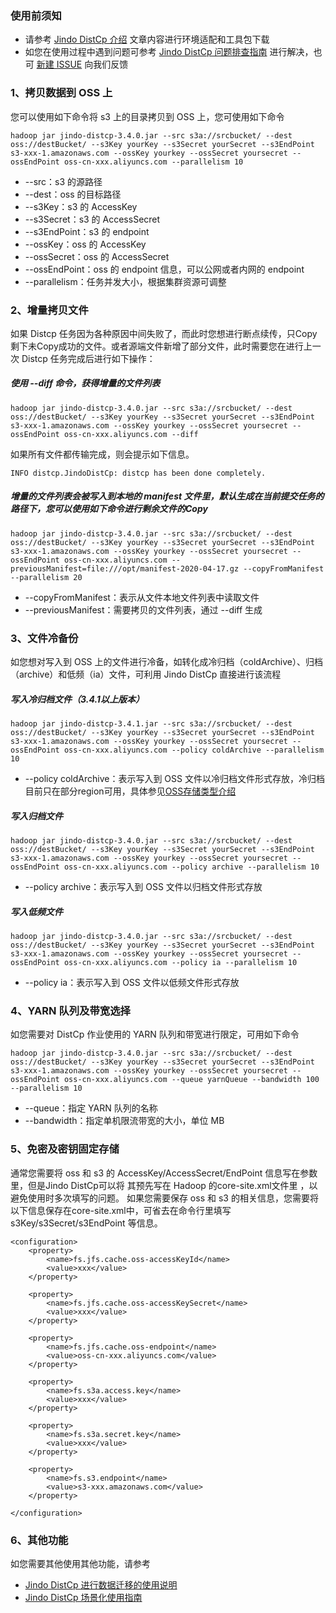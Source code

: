 ### 使用前须知
* 请参考 [Jindo DistCp 介绍](jindo_distcp_overview.md) 文章内容进行环境适配和工具包下载
* 如您在使用过程中遇到问题可参考 [Jindo DistCp 问题排查指南](jindo_distcp_QA_pre.md) 进行解决，也可 [新建 ISSUE](https://github.com/aliyun/alibabacloud-jindo-sdk/issues/new) 向我们反馈

### 1、拷贝数据到 OSS 上
您可以使用如下命令将 s3 上的目录拷贝到 OSS 上，您可使用如下命令
```
hadoop jar jindo-distcp-3.4.0.jar --src s3a://srcbucket/ --dest oss://destBucket/ --s3Key yourKey --s3Secret yourSecret --s3EndPoint s3-xxx-1.amazonaws.com --ossKey yourkey --ossSecret yoursecret --ossEndPoint oss-cn-xxx.aliyuncs.com --parallelism 10
```
* --src：s3 的源路径
* --dest：oss 的目标路径
* --s3Key：s3 的 AccessKey
* --s3Secret：s3 的 AccessSecret
* --s3EndPoint：s3 的 endpoint
* --ossKey：oss 的 AccessKey
* --ossSecret：oss 的 AccessSecret
* --ossEndPoint：oss 的 endpoint 信息，可以公网或者内网的 endpoint
* --parallelism：任务并发大小，根据集群资源可调整

### 2、增量拷贝文件
如果 Distcp 任务因为各种原因中间失败了，而此时您想进行断点续传，只Copy剩下未Copy成功的文件。或者源端文件新增了部分文件，此时需要您在进行上一次 Distcp 任务完成后进行如下操作：
##### 使用 --diff 命令，获得增量的文件列表
```
hadoop jar jindo-distcp-3.4.0.jar --src s3a://srcbucket/ --dest oss://destBucket/ --s3Key yourKey --s3Secret yourSecret --s3EndPoint s3-xxx-1.amazonaws.com --ossKey yourkey --ossSecret yoursecret --ossEndPoint oss-cn-xxx.aliyuncs.com --diff
```
如果所有文件都传输完成，则会提示如下信息。
```
INFO distcp.JindoDistCp: distcp has been done completely.
```
##### 增量的文件列表会被写入到本地的 manifest 文件里，默认生成在当前提交任务的路径下，您可以使用如下命令进行剩余文件的Copy
```
hadoop jar jindo-distcp-3.4.0.jar --src s3a://srcbucket/ --dest oss://destBucket/ --s3Key yourKey --s3Secret yourSecret --s3EndPoint s3-xxx-1.amazonaws.com --ossKey yourkey --ossSecret yoursecret --ossEndPoint oss-cn-xxx.aliyuncs.com --previousManifest=file:///opt/manifest-2020-04-17.gz --copyFromManifest --parallelism 20
```
* --copyFromManifest：表示从文件本地文件列表中读取文件
* --previousManifest：需要拷贝的文件列表，通过 --diff 生成

### 3、文件冷备份
如您想对写入到 OSS 上的文件进行冷备，如转化成冷归档（coldArchive）、归档（archive）和低频（ia）文件，可利用 Jindo DistCp 直接进行该流程

##### 写入冷归档文件（3.4.1以上版本）

```
hadoop jar jindo-distcp-3.4.1.jar --src s3a://srcbucket/ --dest oss://destBucket/ --s3Key yourKey --s3Secret yourSecret --s3EndPoint s3-xxx-1.amazonaws.com --ossKey yourkey --ossSecret yoursecret --ossEndPoint oss-cn-xxx.aliyuncs.com --policy coldArchive --parallelism 10
```

* --policy coldArchive：表示写入到 OSS 文件以冷归档文件形式存放，冷归档目前只在部分region可用，具体参见[OSS存储类型介绍](https://help.aliyun.com/document_detail/51374.html?utm_content=g_1000230851&spm=5176.20966629.toubu.3.f2991ddcpxxvD1#title-o8q-tl3-j65)

##### 写入归档文件

```
hadoop jar jindo-distcp-3.4.0.jar --src s3a://srcbucket/ --dest oss://destBucket/ --s3Key yourKey --s3Secret yourSecret --s3EndPoint s3-xxx-1.amazonaws.com --ossKey yourkey --ossSecret yoursecret --ossEndPoint oss-cn-xxx.aliyuncs.com --policy archive --parallelism 10
```
* --policy archive：表示写入到 OSS 文件以归档文件形式存放
##### 写入低频文件
```
hadoop jar jindo-distcp-3.4.0.jar --src s3a://srcbucket/ --dest oss://destBucket/ --s3Key yourKey --s3Secret yourSecret --s3EndPoint s3-xxx-1.amazonaws.com --ossKey yourkey --ossSecret yoursecret --ossEndPoint oss-cn-xxx.aliyuncs.com --policy ia --parallelism 10
```
* --policy ia：表示写入到 OSS 文件以低频文件形式存放

### 4、YARN 队列及带宽选择
如您需要对 DistCp 作业使用的 YARN 队列和带宽进行限定，可用如下命令
```
hadoop jar jindo-distcp-3.4.0.jar --src s3a://srcbucket/ --dest oss://destBucket/ --s3Key yourKey --s3Secret yourSecret --s3EndPoint s3-xxx-1.amazonaws.com --ossKey yourkey --ossSecret yoursecret --ossEndPoint oss-cn-xxx.aliyuncs.com --queue yarnQueue --bandwidth 100 --parallelism 10
```
* --queue：指定 YARN 队列的名称
* --bandwidth：指定单机限流带宽的大小，单位 MB

### 5、免密及密钥固定存储
通常您需要将 oss 和 s3 的 AccessKey/AccessSecret/EndPoint 信息写在参数里，但是Jindo DistCp可以将 其预先写在 Hadoop 的core-site.xml文件里 ，以避免使用时多次填写的问题。
如果您需要保存 oss 和 s3 的相关信息，您需要将以下信息保存在core-site.xml中，可省去在命令行里填写 s3Key/s3Secret/s3EndPoint 等信息。
```
<configuration>
    <property>
        <name>fs.jfs.cache.oss-accessKeyId</name>
        <value>xxx</value>
    </property>

    <property>
        <name>fs.jfs.cache.oss-accessKeySecret</name>
        <value>xxx</value>
    </property>

    <property>
        <name>fs.jfs.cache.oss-endpoint</name>
        <value>oss-cn-xxx.aliyuncs.com</value>
    </property>

    <property>
        <name>fs.s3a.access.key</name>
        <value>xxx</value>
    </property>
    
    <property>
        <name>fs.s3a.secret.key</name>
        <value>xxx</value>
    </property>
    
    <property>
        <name>fs.s3.endpoint</name>
        <value>s3-xxx.amazonaws.com</value>
    </property>

</configuration>
```
### 6、其他功能
如您需要其他使用其他功能，请参考
* [Jindo DistCp 进行数据迁移的使用说明](jindo_distcp_how_to.md)
* [Jindo DistCp 场景化使用指南](jindo_distcp_scenario_guidance.md)


